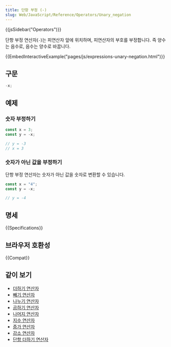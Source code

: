 ```yaml
---
title: 단항 부정 (-)
slug: Web/JavaScript/Reference/Operators/Unary_negation
---
```


{{jsSidebar("Operators")}}

단항 부정 연산자(`-`)는 피연산자 앞에 위치하며, 피연산자의 부호를 부정합니다. 즉 양수는 음수로, 음수는 양수로 바꿉니다.

{{EmbedInteractiveExample("pages/js/expressions-unary-negation.html")}}

## 구문

```js
-x;
```

## 예제

### 숫자 부정하기

```js
const x = 3;
const y = -x;

// y = -3
// x = 3
```

### 숫자가 아닌 값을 부정하기

단항 부정 연산자는 숫자가 아닌 값을 숫자로 변환할 수 있습니다.

```js
const x = "4";
const y = -x;

// y = -4
```

## 명세

{{Specifications}}

## 브라우저 호환성

{{Compat}}

## 같이 보기

- [더하기 연산자](/ko/docs/Web/JavaScript/Reference/Operators/Addition)
- [빼기 연산자](/ko/docs/Web/JavaScript/Reference/Operators/Subtraction)
- [나누기 연산자](/ko/docs/Web/JavaScript/Reference/Operators/Division)
- [곱하기 연산자](/ko/docs/Web/JavaScript/Reference/Operators/Multiplication)
- [나머지 연산자](/ko/docs/Web/JavaScript/Reference/Operators/Remainder)
- [지수 연산자](/ko/docs/Web/JavaScript/Reference/Operators/Exponentiation)
- [증가 연산자](/ko/docs/Web/JavaScript/Reference/Operators/Increment)
- [감소 연산자](/ko/docs/Web/JavaScript/Reference/Operators/Decrement)
- [단항 더하기 연산자](/ko/docs/Web/JavaScript/Reference/Operators/Unary_plus)
